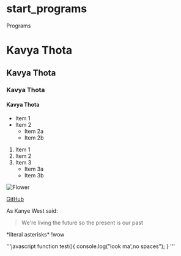 # start_programs
Programs


# Kavya Thota
## Kavya Thota
### Kavya Thota
#### Kavya Thota

* Item 1
* Item 2
  * Item 2a
  * Item 2b

1. Item 1
2. Item 2
3. Item 3
   * Item 3a
   * Item 3b

![Flower](https://images.unsplash.com/photo-1501686962565-1350ab98237f?ixid=MXwxMjA3fDB8MHxzZWFyY2h8MXx8cGluayUyMGZsb3dlcnxlbnwwfHwwfA%3D%3D&ixlib=rb-1.2.1&auto=format&fit=crop&w=400&q=60)

[GitHub](http://github.com)

As Kanye West said:
> We're living the future so
> the present is our past

\*literal asterisks\*
\!wow

'''javascript
function test(){
 console.log("look ma',no spaces");
 }
 '''
